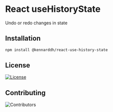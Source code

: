 # React useHistoryState

Undo or redo changes in state

## Installation

```bash
npm install @kennarddh/react-use-history-state
```

## License

[![License](https://img.shields.io/badge/License-MIT-yellow.svg)](https://opensource.org/licenses/MIT)

## Contributing

![Contributors](https://img.shields.io/badge/Contributors-1-blue.svg)
